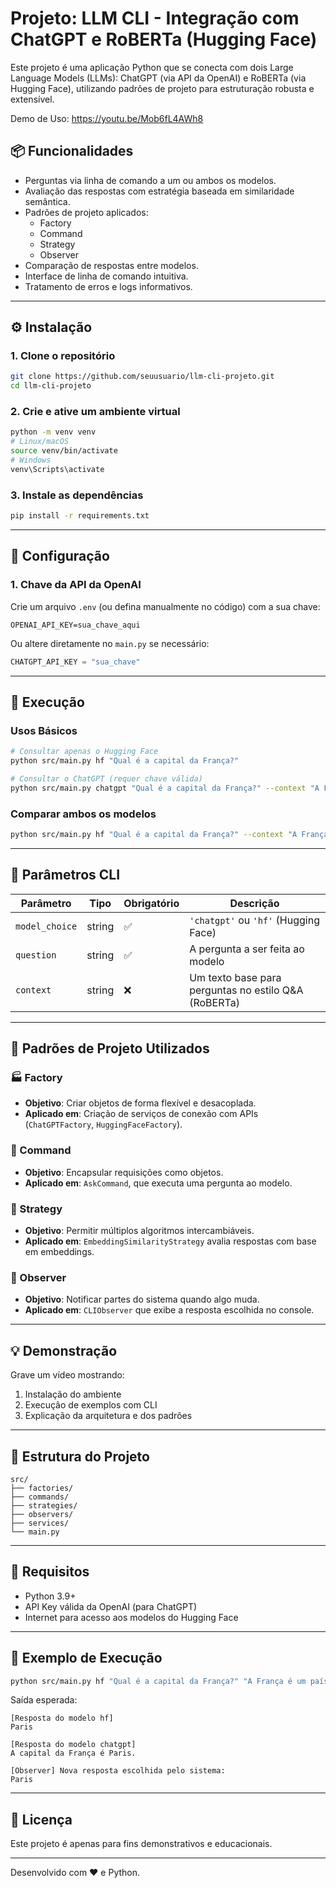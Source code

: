 
# Projeto: LLM CLI - Integração com ChatGPT e RoBERTa (Hugging Face)

Este projeto é uma aplicação Python que se conecta com dois Large Language Models (LLMs): ChatGPT (via API da OpenAI) e RoBERTa (via Hugging Face), utilizando padrões de projeto para estruturação robusta e extensível.

Demo de Uso: https://youtu.be/Mob6fL4AWh8

## 📦 Funcionalidades

- Perguntas via linha de comando a um ou ambos os modelos.
- Avaliação das respostas com estratégia baseada em similaridade semântica.
- Padrões de projeto aplicados:
  - Factory
  - Command
  - Strategy
  - Observer
- Comparação de respostas entre modelos.
- Interface de linha de comando intuitiva.
- Tratamento de erros e logs informativos.

---

## ⚙️ Instalação

### 1. Clone o repositório

```bash
git clone https://github.com/seuusuario/llm-cli-projeto.git
cd llm-cli-projeto
```

### 2. Crie e ative um ambiente virtual

```bash
python -m venv venv
# Linux/macOS
source venv/bin/activate
# Windows
venv\Scripts\activate
```

### 3. Instale as dependências

```bash
pip install -r requirements.txt
```

---

## 🔐 Configuração

### 1. Chave da API da OpenAI

Crie um arquivo `.env` (ou defina manualmente no código) com a sua chave:

```
OPENAI_API_KEY=sua_chave_aqui
```

Ou altere diretamente no `main.py` se necessário:

```python
CHATGPT_API_KEY = "sua_chave"
```

---

## 🚀 Execução

### Usos Básicos

```bash
# Consultar apenas o Hugging Face
python src/main.py hf "Qual é a capital da França?"

# Consultar o ChatGPT (requer chave válida)
python src/main.py chatgpt "Qual é a capital da França?" --context "A França está localizada na Europa e sua capital é Paris."
```

### Comparar ambos os modelos

```bash
python src/main.py hf "Qual é a capital da França?" --context "A França está localizada na Europa e sua capital é Paris." --compare
```

---

## 📖 Parâmetros CLI

| Parâmetro      | Tipo     | Obrigatório | Descrição                                                         |
|----------------|----------|-------------|-------------------------------------------------------------------|
| `model_choice` | string   | ✅          | `'chatgpt'` ou `'hf'` (Hugging Face)                              |
| `question`     | string   | ✅          | A pergunta a ser feita ao modelo                                  |
| `context`    | string   | ❌          | Um texto base para perguntas no estilo Q&A (RoBERTa)              |

---

## 🧠 Padrões de Projeto Utilizados

### 🏭 Factory

- **Objetivo**: Criar objetos de forma flexível e desacoplada.
- **Aplicado em**: Criação de serviços de conexão com APIs (`ChatGPTFactory`, `HuggingFaceFactory`).

### 🧾 Command

- **Objetivo**: Encapsular requisições como objetos.
- **Aplicado em**: `AskCommand`, que executa uma pergunta ao modelo.

### 🧮 Strategy

- **Objetivo**: Permitir múltiplos algoritmos intercambiáveis.
- **Aplicado em**: `EmbeddingSimilarityStrategy` avalia respostas com base em embeddings.

### 🔔 Observer

- **Objetivo**: Notificar partes do sistema quando algo muda.
- **Aplicado em**: `CLIObserver` que exibe a resposta escolhida no console.

---

## 💡 Demonstração

Grave um vídeo mostrando:

1. Instalação do ambiente
2. Execução de exemplos com CLI
3. Explicação da arquitetura e dos padrões

---

## 📁 Estrutura do Projeto

```
src/
├── factories/
├── commands/
├── strategies/
├── observers/
├── services/
└── main.py
```

---

## 📌 Requisitos

- Python 3.9+
- API Key válida da OpenAI (para ChatGPT)
- Internet para acesso aos modelos do Hugging Face

---

## 🧊 Exemplo de Execução

```bash
python src/main.py hf "Qual é a capital da França?" "A França é um país europeu. Sua capital é Paris." 
```

Saída esperada:

```
[Resposta do modelo hf]
Paris

[Resposta do modelo chatgpt]
A capital da França é Paris.

[Observer] Nova resposta escolhida pelo sistema:
Paris
```

---

## 📝 Licença

Este projeto é apenas para fins demonstrativos e educacionais.

---

Desenvolvido com ❤️ e Python.
